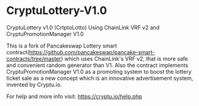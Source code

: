 # CryptuLottery-V1.0
CryptuLottery v1.0 (CrtptoLotto) Using ChainLink VRF v2 and CryptuPromotionManager V1.0

This is a fork of Pancakeswap Lottery smart contract(https://github.com/pancakeswap/pancake-smart-contracts/tree/master) which uses ChainLink's VRF v2, that is more safe and convenient random generator than V1.
Also the contract implements CryptuPromotionManager V1.0 as a promoting system to boost the lottery ticket sale as a new concept which is an innovative advertisement system, invented by Cryptu.io.

For help and more info visit: https://cryptu.io/help.php
